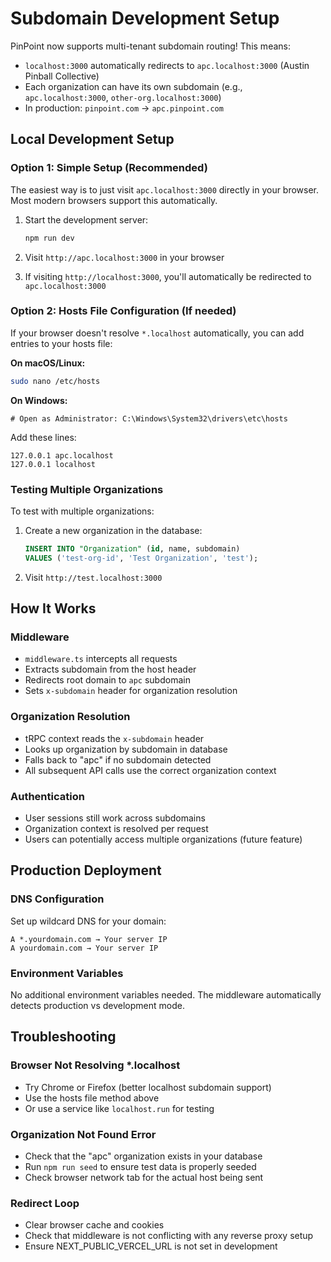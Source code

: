 # Subdomain Development Setup

PinPoint now supports multi-tenant subdomain routing! This means:

- `localhost:3000` automatically redirects to `apc.localhost:3000` (Austin Pinball Collective)
- Each organization can have its own subdomain (e.g., `apc.localhost:3000`, `other-org.localhost:3000`)
- In production: `pinpoint.com` → `apc.pinpoint.com`

## Local Development Setup

### Option 1: Simple Setup (Recommended)

The easiest way is to just visit `apc.localhost:3000` directly in your browser. Most modern browsers support this automatically.

1. Start the development server:

   ```bash
   npm run dev
   ```

2. Visit `http://apc.localhost:3000` in your browser

3. If visiting `http://localhost:3000`, you'll automatically be redirected to `apc.localhost:3000`

### Option 2: Hosts File Configuration (If needed)

If your browser doesn't resolve `*.localhost` automatically, you can add entries to your hosts file:

**On macOS/Linux:**

```bash
sudo nano /etc/hosts
```

**On Windows:**

```
# Open as Administrator: C:\Windows\System32\drivers\etc\hosts
```

Add these lines:

```
127.0.0.1 apc.localhost
127.0.0.1 localhost
```

### Testing Multiple Organizations

To test with multiple organizations:

1. Create a new organization in the database:

   ```sql
   INSERT INTO "Organization" (id, name, subdomain)
   VALUES ('test-org-id', 'Test Organization', 'test');
   ```

2. Visit `http://test.localhost:3000`

## How It Works

### Middleware

- `middleware.ts` intercepts all requests
- Extracts subdomain from the host header
- Redirects root domain to `apc` subdomain
- Sets `x-subdomain` header for organization resolution

### Organization Resolution

- tRPC context reads the `x-subdomain` header
- Looks up organization by subdomain in database
- Falls back to "apc" if no subdomain detected
- All subsequent API calls use the correct organization context

### Authentication

- User sessions still work across subdomains
- Organization context is resolved per request
- Users can potentially access multiple organizations (future feature)

## Production Deployment

### DNS Configuration

Set up wildcard DNS for your domain:

```
A *.yourdomain.com → Your server IP
A yourdomain.com → Your server IP
```

### Environment Variables

No additional environment variables needed. The middleware automatically detects production vs development mode.

## Troubleshooting

### Browser Not Resolving \*.localhost

- Try Chrome or Firefox (better localhost subdomain support)
- Use the hosts file method above
- Or use a service like `localhost.run` for testing

### Organization Not Found Error

- Check that the "apc" organization exists in your database
- Run `npm run seed` to ensure test data is properly seeded
- Check browser network tab for the actual host being sent

### Redirect Loop

- Clear browser cache and cookies
- Check that middleware is not conflicting with any reverse proxy setup
- Ensure NEXT_PUBLIC_VERCEL_URL is not set in development

